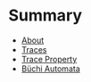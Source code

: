# Summary

- [About](./about.md)
- [Traces](./trace.md)
- [Trace Property](./property.md)
- [Büchi Automata](./büchi.md)
